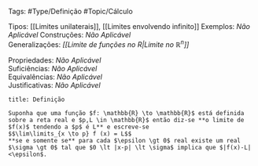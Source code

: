 Tags: #Type/Definição #Topic/Cálculo 

Tipos: [[Limites unilaterais]], [[Limites envolvendo infinito]]
Exemplos: _Não Aplicável_
Construções: _Não Aplicável_  
Generalizações: _[[Limite de funções no R|Limite no $\mathbb{R}^n$]]_

Propriedades: _Não Aplicável_  
Suficiências: _Não Aplicável_  
Equivalências: _Não Aplicável_  
Justificativas: _Não Aplicável_

```ad-abstract
title: Definição

Suponha que uma função $f: \mathbb{R} \to \mathbb{R}$ está definida sobre a reta real e $p,L \in \mathbb{R}$ então diz-se **o limite de $f(x)$ tendendo a $p$ é L** e escreve-se
$$\lim\limits_{x \to p} f (x) = L$$
**se e somente se** para cada $\epsilon \gt 0$ real existe um real $\sigma \gt 0$ tal que $0 \lt |x-p| \lt \sigma$ implica que $|f(x)-L|<\epsilon$.
```
